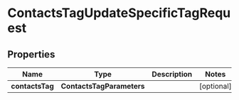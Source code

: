 

# ContactsTagUpdateSpecificTagRequest


## Properties

| Name | Type | Description | Notes |
|------------ | ------------- | ------------- | -------------|
|**contactsTag** | **ContactsTagParameters** |  |  [optional] |




